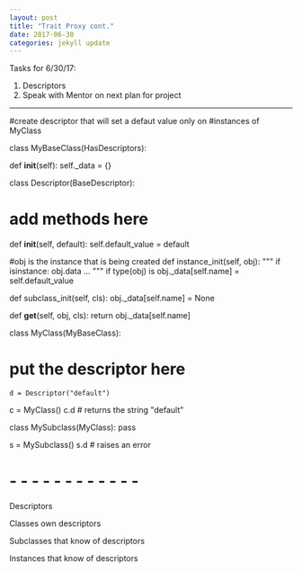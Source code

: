 ```yaml
---
layout: post
title: "Trait Proxy cont."
date: 2017-06-30
categories: jekyll update
---
```


Tasks for 6/30/17:
1. Descriptors
2. Speak with Mentor on next plan for project

_______________________________________________________________________________
#create descriptor that will set a defaut value only on
#instances of MyClass

class MyBaseClass(HasDescriptors):

  def __init__(self):
    self._data = {}


class Descriptor(BaseDescriptor):

  # add methods here

  def __init__(self, default):
  	self.default_value = default

  #obj is the instance that is being created
  def instance_init(self, obj):
    """
    if isinstance:
    	obj.data ...
    """
    if type(obj) is
    obj._data[self.name] = self.default_value

  def subclass_init(self, cls):
    obj._data[self.name] = None

  def __get__(self, obj, cls):
    return obj._data[self.name]


class MyClass(MyBaseClass):

  # put the descriptor here
	d = Descriptor("default")


c = MyClass()
c.d # returns the string "default"

class MySubclass(MyClass):
  pass

s = MySubclass()
s.d # raises an error





# - - - - - - - - - - - -

Descriptors

Classes own descriptors

Subclasses that know of descriptors

Instances that know of descriptors
